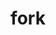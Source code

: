 ---
category: 4-letters
denotation: null
name: fork
reference_link: https://www.etymonline.com/word/fork
root_language: null
root_name: null
title: fork
type: free
word_sums:
- respelling: fork
  sum: 'Fork + '
---